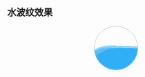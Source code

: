 

## 水波纹效果

<style>
    .water-waves {
        margin: 0 auto;
        border-radius: 50%;
        overflow: hidden;
        border: 1px solid silver;
        position: relative;
        width: 100px;
        height: 100px;
    }

    .water-waves__item {
        -webkit-animation: water-waves linear infinite;
        animation: water-waves linear infinite;
        position: absolute;
        width: 200%;
        height: 200%;
    }

    .water-waves__item--1 {
        top: 50%;
        background: #33cfff;
        opacity: .7;
        border-radius: 40%;
        left: -25%;
        -webkit-animation-duration: 5s;
        animation-duration: 5s;
    }

    .water-waves__item--2 {
        top: 45%;
        background: #0eaffe;
        opacity: .5;
        border-radius: 35%;
        left: -35%;
        -webkit-animation-duration: 7s;
        animation-duration: 7s;
    }

    .water-waves__item--3 {
        top: 50%;
        border-radius: 33%;
        opacity: .3;
        left: -35%;
        background: #0f7ae4;
        -webkit-animation-duration: 11s;
        animation-duration: 11s;
    }

    @-webkit-keyframes water-waves {
        0% {
            -webkit-transform: rotate(0deg);
            transform: rotate(0deg);
        }
        100% {
            -webkit-transform: rotate(360deg);
            transform: rotate(360deg);
        }
    }

    @keyframes water-waves {
        0% {
            -webkit-transform: rotate(0deg);
            transform: rotate(0deg);
        }
        100% {
            -webkit-transform: rotate(360deg);
            transform: rotate(360deg);
        }
    }
</style>

<div class="water-waves">
    <div class="water-waves__item water-waves__item--1"></div>
    <div class="water-waves__item water-waves__item--2"></div>
    <div class="water-waves__item water-waves__item--3"></div>
</div>